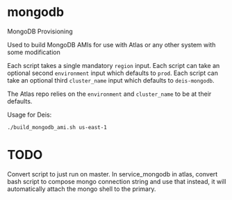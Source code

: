 # mongodb
MongoDB Provisioning 


Used to build MongoDB AMIs for use with Atlas or any other system with some modification

Each script takes a single mandatory `region` input. 
Each script can take an optional second `environment` input which defaults to `prod`.
Each script can take an optional third `cluster_name` input which defaults to `deis-mongodb`.

The Atlas repo relies on the `environment` and `cluster_name` to be at their defaults.


Usage for Deis:

`./build_mongodb_ami.sh us-east-1`


TODO
==============
Convert script to just run on master.
In service_mongodb in atlas, convert bash script to compose mongo
connection string and use that instead, it will automatically attach the mongo shell to the primary.
